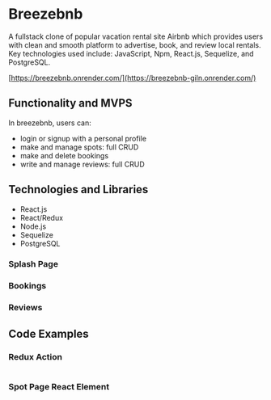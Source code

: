 # Breezebnb
A fullstack clone of popular vacation rental site Airbnb which provides users with clean and smooth platform to advertise, book, and review local rentals.
Key technologies used include: JavaScript, Npm, React.js, Sequelize, and PostgreSQL.

[https://breezebnb.onrender.com/](https://breezebnb-giln.onrender.com/)

## Functionality and MVPS
In breezebnb, users can:
- login or signup with a personal profile
- make and manage spots: full CRUD
- make and delete bookings
- write and manage reviews: full CRUD

## Technologies and Libraries
- React.js
- React/Redux
- Node.js
- Sequelize
- PostgreSQL


### Splash Page

### Bookings

### Reviews



## Code Examples  
### Redux Action
```

```

### Spot Page React Element
```

 ```


